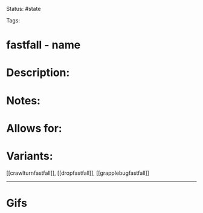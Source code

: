 Status: #state

Tags: 

# fastfall - name

# Description:


# Notes:


# Allows for:


# Variants:
[[crawlturnfastfall]], [[dropfastfall]], [[grapplebugfastfall]]

___
# Gifs
